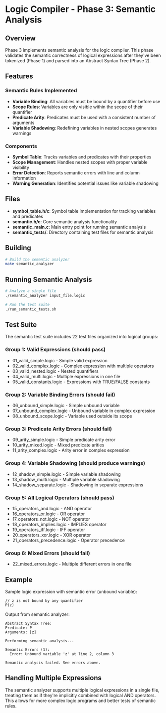 # Logic Compiler - Phase 3: Semantic Analysis

## Overview

Phase 3 implements semantic analysis for the logic compiler. This phase validates the semantic correctness of logical expressions after they've been tokenized (Phase 1) and parsed into an Abstract Syntax Tree (Phase 2).

## Features

### Semantic Rules Implemented

- **Variable Binding**: All variables must be bound by a quantifier before use
- **Scope Rules**: Variables are only visible within the scope of their quantifier
- **Predicate Arity**: Predicates must be used with a consistent number of arguments
- **Variable Shadowing**: Redefining variables in nested scopes generates warnings

### Components

- **Symbol Table**: Tracks variables and predicates with their properties
- **Scope Management**: Handles nested scopes with proper variable visibility
- **Error Detection**: Reports semantic errors with line and column information
- **Warning Generation**: Identifies potential issues like variable shadowing

## Files

- **symbol_table.h/c**: Symbol table implementation for tracking variables and predicates
- **semantic.h/c**: Core semantic analysis functionality
- **semantic_main.c**: Main entry point for running semantic analysis
- **semantic_tests/**: Directory containing test files for semantic analysis

## Building

```bash
# Build the semantic analyzer
make semantic_analyzer
```

## Running Semantic Analysis

```bash
# Analyze a single file
./semantic_analyzer input_file.logic

# Run the test suite
./run_semantic_tests.sh
```

## Test Suite

The semantic test suite includes 22 test files organized into logical groups:

### Group 1: Valid Expressions (should pass)
- 01_valid_simple.logic - Simple valid expression
- 02_valid_complex.logic - Complex expression with multiple operators
- 03_valid_nested.logic - Nested quantifiers
- 04_valid_multi.logic - Multiple expressions in one file
- 05_valid_constants.logic - Expressions with TRUE/FALSE constants

### Group 2: Variable Binding Errors (should fail)
- 06_unbound_simple.logic - Simple unbound variable
- 07_unbound_complex.logic - Unbound variable in complex expression
- 08_unbound_scope.logic - Variable used outside its scope

### Group 3: Predicate Arity Errors (should fail)
- 09_arity_simple.logic - Simple predicate arity error
- 10_arity_mixed.logic - Mixed predicate arities
- 11_arity_complex.logic - Arity error in complex expression

### Group 4: Variable Shadowing (should produce warnings)
- 12_shadow_simple.logic - Simple variable shadowing
- 13_shadow_multi.logic - Multiple variable shadowing
- 14_shadow_separate.logic - Shadowing in separate expressions

### Group 5: All Logical Operators (should pass)
- 15_operators_and.logic - AND operator
- 16_operators_or.logic - OR operator
- 17_operators_not.logic - NOT operator
- 18_operators_implies.logic - IMPLIES operator
- 19_operators_iff.logic - IFF operator
- 20_operators_xor.logic - XOR operator
- 21_operators_precedence.logic - Operator precedence

### Group 6: Mixed Errors (should fail)
- 22_mixed_errors.logic - Multiple different errors in one file

## Example

Sample logic expression with semantic error (unbound variable):
```
// z is not bound by any quantifier
P(z)
```

Output from semantic analyzer:
```
Abstract Syntax Tree:
Predicate: P
Arguments: [z]

Performing semantic analysis...

Semantic Errors (1):
  Error: Unbound variable 'z' at line 2, column 3

Semantic analysis failed. See errors above.
```

## Handling Multiple Expressions

The semantic analyzer supports multiple logical expressions in a single file, treating them as if they're implicitly combined with logical AND operators. This allows for more complex logic programs and better tests of semantic rules.